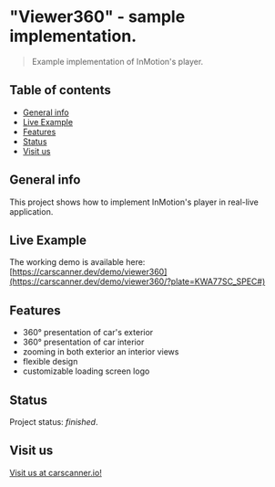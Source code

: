 # "Viewer360" - sample implementation.

> Example implementation of InMotion's player.

## Table of contents
* [General info](#general-info)
* [Live Example](#live-example)
* [Features](#features)
* [Status](#status)
* [Visit us](#visit-us)

## General info
This project shows how to implement InMotion's player in real-live application.

## Live Example
The working demo is available here: [https://carscanner.dev/demo/viewer360](https://carscanner.dev/demo/viewer360/?plate=KWA77SC_SPEC#)

## Features
* 360°  presentation of car's exterior
* 360°  presentation of car interior
* zooming in both exterior an interior views
* flexible design
* customizable loading screen logo

## Status
Project status: _finished_.

## Visit us
[Visit us at carscanner.io!](https://carscanner.io/)
